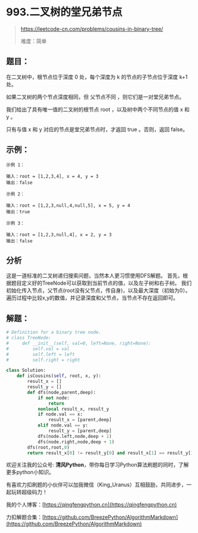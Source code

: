 # 993.二叉树的堂兄弟节点
> https://leetcode-cn.com/problems/cousins-in-binary-tree/
> 
> 难度：简单

## 题目：

在二叉树中，根节点位于深度 0 处，每个深度为 k 的节点的子节点位于深度 k+1 处。

如果二叉树的两个节点深度相同，但 父节点不同 ，则它们是一对堂兄弟节点。

我们给出了具有唯一值的二叉树的根节点 root ，以及树中两个不同节点的值 x 和 y 。

只有与值 x 和 y 对应的节点是堂兄弟节点时，才返回 true 。否则，返回 false。

## 示例：

```
示例 1：

输入：root = [1,2,3,4], x = 4, y = 3
输出：false

示例 2：

输入：root = [1,2,3,null,4,null,5], x = 5, y = 4
输出：true

示例 3：

输入：root = [1,2,3,null,4], x = 2, y = 3
输出：false

```

## 分析
这是一道标准的二叉树递归搜索问题，当然本人更习惯使用DFS解题。
首先，根据题目定义好的TreeNode可以获取到当前节点的值，以及左子树和右子树。
我们初始化传入节点，父节点(root没有父节点，传自身)，以及最大深度（初始为0）。
遍历过程中比较x,y的数值，并记录深度和父节点，当节点不存在返回即可。

## 解题：

```python
# Definition for a binary tree node.
# class TreeNode:
#     def __init__(self, val=0, left=None, right=None):
#         self.val = val
#         self.left = left
#         self.right = right

class Solution:
    def isCousins(self, root, x, y):
        result_x = []
        result_y = []
        def dfs(node,parent,deep):
            if not node:
                return
            nonlocal result_x, result_y
            if node.val == x:
                result_x = [parent,deep]
            elif node.val == y:
                result_y = [parent,deep]
            dfs(node.left,node,deep + 1)
            dfs(node.right,node,deep + 1)
        dfs(root,root,0)
        return result_x[0] != result_y[0] and result_x[1] == result_y[1]
```

欢迎关注我的公众号: **清风Python**，带你每日学习Python算法刷题的同时，了解更多python小知识。

有喜欢力扣刷题的小伙伴可以加我微信（King_Uranus）互相鼓励，共同进步，一起玩转超级码力！

我的个人博客：[https://qingfengpython.cn](https://qingfengpython.cn)

力扣解题合集：[https://github.com/BreezePython/AlgorithmMarkdown](https://github.com/BreezePython/AlgorithmMarkdown)